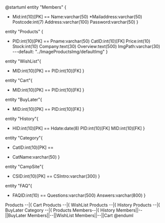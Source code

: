 @startuml
entity "Members" {
+ Mid:int(10)[PK]
==
Name:varchar(50)
*Mailaddress:varchar(50)
Postcode:int(7)
Address:varchar(100)
Password:varchar(50)
}


entity "Products" {
+ PID:int(10)[PK]
==
Pname:varchar(50)
CatID:int(10)[FK]
Price:int(10)
Stock:int(10)
Company:text(30)
Overview:text(500)
ImgPath:varchar(30)
---default: "../ImageProductsImg/defaultImg"
}

entity "WishList"{
+ MID:int(10)[PK]
==
PID:int(10)[FK]
}

entity "Cart"{
+ MID:int(10)[PK]
==
PID:int(10)[FK]
}

entity "BuyLater"{
+ MID:int(10)[PK]
==
PID:int(10)[FK]
}

entity "History"{
+ HID:int(10)[PK]
==
Hdate:date(8)
PID:int(10)[FK]
MID:int(10)[FK]
}

entity "Category"{
+ CatID:int(10)[PK]
==
* CatName:varchar(50)
}

entity "CampSite"{
+ CSID:int(10)[PK]
==
CSIntro:varchar(300)
}

entity "FAQ"{
+ FAQID:int(10)
==
Questions:varchar(500)
Answers:varchar(800)
}

Products --|{ Cart
Products --|{ WishList
Products --|{ History
Products --|{ BuyLater
Category --|{ Products
Members--|{ History
Members||--||BuyLater
Members||--||WishList
Members||--||Cart
@enduml
